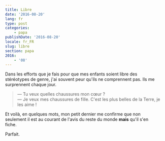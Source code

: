 ```yaml
---
title: Libre
date: '2016-08-20'
lang: fr
type: post
categories:
    - papa
publishDate: '2016-08-20'
locale: fr_FR
slug: libre
section: papa
2016:
    - '08'
---
```


Dans les efforts que je fais pour que mes enfants soient libre des stéréotypes de genre, j'ai souvent peur qu'ils ne comprennent pas. Ils me surprennent chaque jour.

<!--more-->

> — Tu veux quelles chaussures mon cœur ?  
> — Je veux mes chaussures de fille. C'est les plus belles de la Terre, je les aime !

Et voilà, en quelques mots, mon petit dernier me confirme que non seulement il est au courant de l'avis du reste du monde **mais** qu'il s'en fiche.

Parfait.
